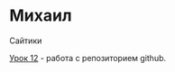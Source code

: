 


# Михаил
Сайтики

[Урок 12](MichaelOSb.github.io/lesson_12/ "Первый сайтик") - работа с репозиторием github.
